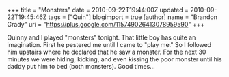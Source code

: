 +++
title = "Monsters"
date = 2010-09-22T19:44:00Z
updated = 2010-09-22T19:45:46Z
tags = ["Quin"]
blogimport = true 
[author]
	name = "Brandon Grady"
	uri = "https://plus.google.com/115749026413078959590"
+++

Quinny and I played "monsters" tonight.  That little boy has quite an imagination.  First he pestered me until I came to "play me."  So I followed him upstairs where he declared that he saw a monster.  For the next 30 minutes we were hiding, kicking, and even kissing the poor monster until his daddy put him to bed (both monsters).  Good times...
